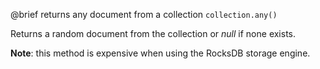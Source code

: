 

@brief returns any document from a collection
`collection.any()`

Returns a random document from the collection or *null* if none exists.

**Note**: this method is expensive when using the RocksDB storage engine.
